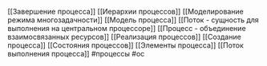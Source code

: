 [[Завершение процесса]]
[[Иерархии процессов]]
[[Моделирование режима многозадачности]]
[[Модель процесса]]
[[Поток - сущность для выполнения на центральном процессоре]]
[[Процесс - объединение взаимосвязанных ресурсов]]
[[Реализация процессов]]
[[Создание процесса]]
[[Состояния процессов]]
[[Элементы процесса]]
[[Поток выполнения процесса]]
 #процессы #ос 